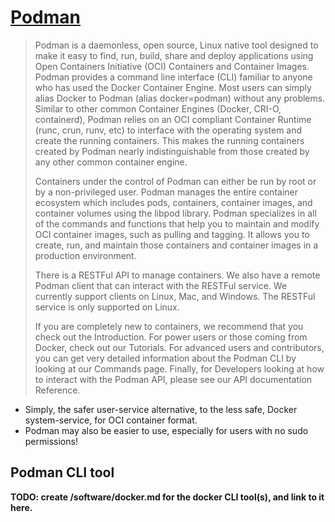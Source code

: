 # [Podman](https://docs.podman.io/en/latest/)

> Podman is a daemonless, open source, Linux native tool designed to make it easy to find, run, build, share and deploy applications using Open Containers Initiative (OCI) Containers and Container Images. Podman provides a command line interface (CLI) familiar to anyone who has used the Docker Container Engine. Most users can simply alias Docker to Podman (alias docker=podman) without any problems. Similar to other common Container Engines (Docker, CRI-O, containerd), Podman relies on an OCI compliant Container Runtime (runc, crun, runv, etc) to interface with the operating system and create the running containers. This makes the running containers created by Podman nearly indistinguishable from those created by any other common container engine.
>
>Containers under the control of Podman can either be run by root or by a non-privileged user. Podman manages the entire container ecosystem which includes pods, containers, container images, and container volumes using the libpod library. Podman specializes in all of the commands and functions that help you to maintain and modify OCI container images, such as pulling and tagging. It allows you to create, run, and maintain those containers and container images in a production environment.
>
>There is a RESTFul API to manage containers. We also have a remote Podman client that can interact with the RESTFul service. We currently support clients on Linux, Mac, and Windows. The RESTFul service is only supported on Linux.
>
>If you are completely new to containers, we recommend that you check out the Introduction. For power users or those coming from Docker, check out our Tutorials. For advanced users and contributors, you can get very detailed information about the Podman CLI by looking at our Commands page. Finally, for Developers looking at how to interact with the Podman API, please see our API documentation Reference.

- Simply, the safer user-service alternative, to the less safe, Docker system-service, for OCI container format.
- Podman may also be easier to use, especially for users with no sudo permissions!


## Podman CLI tool
**TODO: create /software/docker.md for the docker CLI tool(s), and link to it here.**
